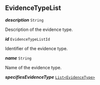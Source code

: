 

## EvidenceTypeList

  
<article>

***description*** `String` 

Description of the evidence type.

</article>
<article>

***id*** `EvidenceTypeListId` 

Identifier of the evidence type.

</article>
<article>

***name*** `String` 

Name of the evidence type.

</article>
<article>

***specifiesEvidenceType*** [`List<EvidenceType>`](#evidencetype) 

</article>

